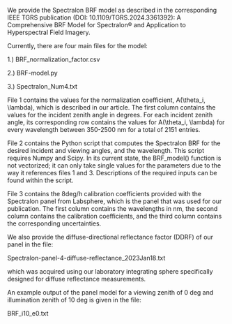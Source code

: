 We provide the Spectralon BRF model as described in the corresponding IEEE TGRS publication (DOI: 10.1109/TGRS.2024.3361392): A Comprehensive BRF Model for Spectralon® and Application to Hyperspectral Field Imagery.

Currently, there are four main files for the model:

1.) BRF_normalization_factor.csv

2.) BRF-model.py

3.) Spectralon_Num4.txt

File 1 contains the values for the normalization coefficient, A(\theta_i, \lambda), which is described in our article. The first column contains the values for the incident zenith angle in degrees. For each incident zenith angle, its corresponding row contains the values for A(\theta_i, \lambda) for every wavelength between 350-2500 nm for a total of 2151 entries.

File 2 contains the Python script that computes the Spectralon BRF for the desired incident and viewing angles, and the wavelength. This script requires Numpy and Scipy. In its current state, the BRF_model() function is not vectorized; it can only take single values for the parameters due to the way it references files 1 and 3. Descriptions of the required inputs can be found within the script.

File 3 contains the 8deg/h calibration coefficients provided with the Spectralon panel from Labsphere, which is the panel that was used for our publication. The first column contains the wavelengths in nm, the second column contains the calibration coefficients, and the third column contains the corresponding uncertainties.



We also provide the diffuse-directional reflectance factor (DDRF) of our panel in the file:

Spectralon-panel-4-diffuse-reflectance_2023Jan18.txt

which was acquired using our laboratory integrating sphere specifically designed for diffuse reflectance measurements.



An example output of the panel model for a viewing zenith of 0 deg and illumination zenith of 10 deg is given in the file:

BRF_i10_e0.txt